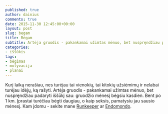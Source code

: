 ```yaml
---
published: true
author: dainius
comments: true
date: 2015-11-30 12:45:00+00:00
layout: post
slug: begam
title: Bėgam
subtitle: Artėja gruodis - pakankamai užimtas mėnuo, bet nuspręndžiau padaryti iššūkį sau: gruodžio mėnesį bėgsiu kasdien.
categories:
- iššūkis
tags:
- bėgimas
- motyvacija
- planai
---
```


Kurį laiką nerašiau, nes turėjau tai vienokių, tai kitokių užsiėmimų ir nelabai turėjau idėjų, ką rašyti. Artėja gruodis - pakankamai užimtas mėnuo, bet nuspręndžiau padaryti iššūkį sau: gruodžio mėnesį bėgsiu kasdien. Bent po 1 km. Įprastai turėčiau bėgti daugiau, o kaip seksis, pamatysiu jau sausio mėnesį. Kam įdomu - sekite mane [Runkeeper](https://runkeeper.com/user/dainiust/profile) ar [Endomondo](https://www.endomondo.com/profile/6418905).
